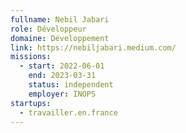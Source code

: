 ```yaml
---
fullname: Nebil Jabari
role: Développeur
domaine: Développement
link: https://nebiljabari.medium.com/
missions:
  - start: 2022-06-01
    end: 2023-03-31
    status: independent
    employer: INOPS
startups:
  - travailler.en.france
---
```


